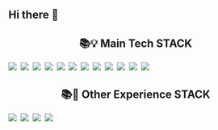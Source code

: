 ## Hi there 👋

<!--
**junyoung011019/junyoung011019** is a ✨ _special_ ✨ repository because its `README.md` (this file) appears on your GitHub profile.

Here are some ideas to get you started:

- 🔭 I’m currently working on ...
- 🌱 I’m currently learning ...
- 👯 I’m looking to collaborate on ...
- 🤔 I’m looking for help with ...
- 💬 Ask me about ...
- 📫 How to reach me: ...
- 😄 Pronouns: ...
- ⚡ Fun fact: ...
-->

<div align=center><h2>📚💡 Main Tech STACK</h2></div>

<img src="https://img.shields.io/badge/Java-007396?style=flat&logo=java&logoColor=white"/>&nbsp;
<img src="https://img.shields.io/badge/Spring-6DB33F?style=flat&logo=spring&logoColor=white"/>&nbsp;
<img src="https://img.shields.io/badge/SpringBoot-6DB33F?style=flat&logo=springboot&logoColor=white"/>&nbsp;
<img src="https://img.shields.io/badge/Node.js-339933?style=flat&logo=node.js&logoColor=white"/>&nbsp;
<img src="https://img.shields.io/badge/AWS-232F3E?style=flat&logo=amazonaws&logoColor=white"/>&nbsp;
<img src="https://img.shields.io/badge/GCP-4285F4?style=flat&logo=googlecloud&logoColor=white"/>&nbsp;
<img src="https://img.shields.io/badge/Linux-FCC624?style=flat&logo=linux&logoColor=black"/>&nbsp;
<img src="https://img.shields.io/badge/MySQL-4479A1?style=flat&logo=mysql&logoColor=white"/>&nbsp;
<img src="https://img.shields.io/badge/MongoDB-47A248?style=flat&logo=mongodb&logoColor=white"/>&nbsp;
<img src="https://img.shields.io/badge/Redis-DC382D?style=flat&logo=redis&logoColor=white"/>&nbsp;
<img src="https://img.shields.io/badge/Network-E53935?style=flat&logo=raspberrypi&logoColor=white"/>&nbsp;
<img src="https://img.shields.io/badge/Python-3776AB?style=flat&logo=python&logoColor=white"/>

<div align=center><h2>📚🧪 Other Experience STACK</h2></div>

<img src="https://img.shields.io/badge/C-00599C?style=flat&logo=c&logoColor=white"/>&nbsp;
<img src="https://img.shields.io/badge/C++-00599C?style=flat&logo=c%2B%2B&logoColor=white"/>&nbsp;
<img src="https://img.shields.io/badge/HTML5-E34F26?style=flat&logo=html5&logoColor=white"/>&nbsp;
<img src="https://img.shields.io/badge/CSS3-1572B6?style=flat&logo=css3&logoColor=white"/>